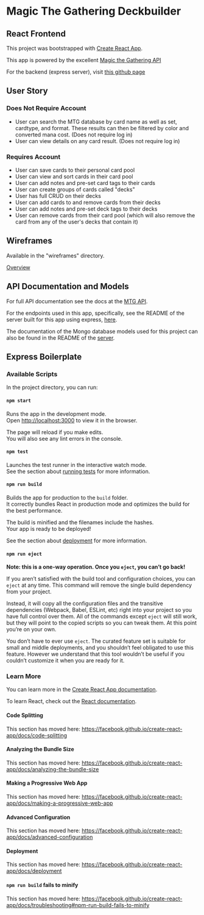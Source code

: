 # Magic The Gathering Deckbuilder 

## React Frontend

This project was bootstrapped with [Create React App](https://github.com/facebook/create-react-app).

This app is powered by the excellent [Magic the Gathering API](https://magicthegathering.io/)

For the backend (express server), visit [this github page](https://github.com/)

## User Story 

### Does Not Require Account  
* User can search the MTG database by card name as well as set, cardtype, and format. These results can then be filtered by color and converted mana cost. (Does not require log in)
* User can view details on any card result. (Does not require log in)

### Requires Account 
* User can save cards to their personal card pool 
* User can view and sort cards in their card pool 
* User can add notes and pre-set card tags to their cards 
* User can create groups of cards called "decks"
* User has full CRUD on their decks 
* User can add cards to and remove cards from their decks 
* User can add notes and pre-set deck tags to their decks 
* User can remove cards from their card pool (which will also remove the card from any of the user's decks that contain it) 

## Wireframes

Available in the "wireframes" directory. 

[Overview](docs/wireframes/00-birds-eye.png)


## API Documentation and Models

For full API documentation see the docs at the [MTG API](https://docs/magicthegathering.io/).

For the endpoints used in this app, specifically, see the README of the server built for this app using express, [here](https://github.com/). 

The documentation of the Mongo database models used for this project can also be found in the README of the [server](https://github.com/).


## Express Boilerplate 

### Available Scripts

In the project directory, you can run:

#### `npm start`

Runs the app in the development mode.<br>
Open [http://localhost:3000](http://localhost:3000) to view it in the browser.

The page will reload if you make edits.<br>
You will also see any lint errors in the console.

#### `npm test`

Launches the test runner in the interactive watch mode.<br>
See the section about [running tests](https://facebook.github.io/create-react-app/docs/running-tests) for more information.

#### `npm run build`

Builds the app for production to the `build` folder.<br>
It correctly bundles React in production mode and optimizes the build for the best performance.

The build is minified and the filenames include the hashes.<br>
Your app is ready to be deployed!

See the section about [deployment](https://facebook.github.io/create-react-app/docs/deployment) for more information.

#### `npm run eject`

**Note: this is a one-way operation. Once you `eject`, you can’t go back!**

If you aren’t satisfied with the build tool and configuration choices, you can `eject` at any time. This command will remove the single build dependency from your project.

Instead, it will copy all the configuration files and the transitive dependencies (Webpack, Babel, ESLint, etc) right into your project so you have full control over them. All of the commands except `eject` will still work, but they will point to the copied scripts so you can tweak them. At this point you’re on your own.

You don’t have to ever use `eject`. The curated feature set is suitable for small and middle deployments, and you shouldn’t feel obligated to use this feature. However we understand that this tool wouldn’t be useful if you couldn’t customize it when you are ready for it.

### Learn More

You can learn more in the [Create React App documentation](https://facebook.github.io/create-react-app/docs/getting-started).

To learn React, check out the [React documentation](https://reactjs.org/).

#### Code Splitting

This section has moved here: https://facebook.github.io/create-react-app/docs/code-splitting

#### Analyzing the Bundle Size

This section has moved here: https://facebook.github.io/create-react-app/docs/analyzing-the-bundle-size

#### Making a Progressive Web App

This section has moved here: https://facebook.github.io/create-react-app/docs/making-a-progressive-web-app

#### Advanced Configuration

This section has moved here: https://facebook.github.io/create-react-app/docs/advanced-configuration

#### Deployment

This section has moved here: https://facebook.github.io/create-react-app/docs/deployment

#### `npm run build` fails to minify

This section has moved here: https://facebook.github.io/create-react-app/docs/troubleshooting#npm-run-build-fails-to-minify
